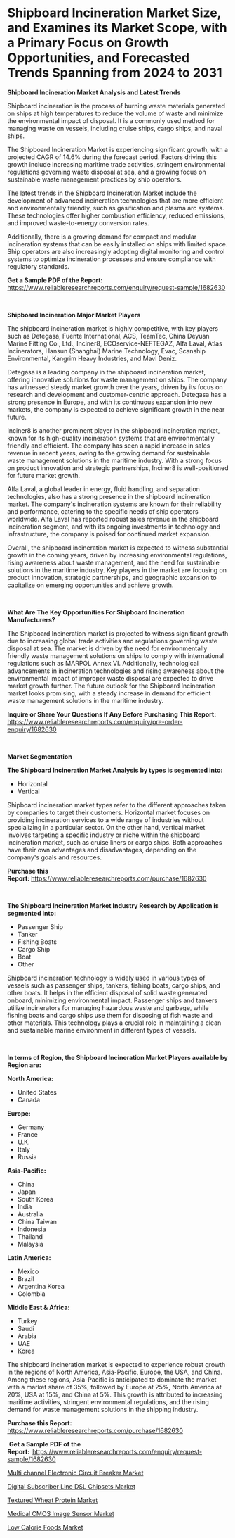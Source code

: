 <p><h1>Shipboard Incineration Market Size, and Examines its Market Scope, with a Primary Focus on Growth Opportunities, and Forecasted Trends Spanning from 2024 to 2031</h1></p><p><strong>Shipboard Incineration Market Analysis and Latest Trends</strong></p>
<p><p>Shipboard incineration is the process of burning waste materials generated on ships at high temperatures to reduce the volume of waste and minimize the environmental impact of disposal. It is a commonly used method for managing waste on vessels, including cruise ships, cargo ships, and naval ships.</p><p>The Shipboard Incineration Market is experiencing significant growth, with a projected CAGR of 14.6% during the forecast period. Factors driving this growth include increasing maritime trade activities, stringent environmental regulations governing waste disposal at sea, and a growing focus on sustainable waste management practices by ship operators.</p><p>The latest trends in the Shipboard Incineration Market include the development of advanced incineration technologies that are more efficient and environmentally friendly, such as gasification and plasma arc systems. These technologies offer higher combustion efficiency, reduced emissions, and improved waste-to-energy conversion rates.</p><p>Additionally, there is a growing demand for compact and modular incineration systems that can be easily installed on ships with limited space. Ship operators are also increasingly adopting digital monitoring and control systems to optimize incineration processes and ensure compliance with regulatory standards.</p></p>
<p><strong>Get a Sample PDF of the Report:&nbsp;</strong> <a href="https://www.reliableresearchreports.com/enquiry/request-sample/1682630">https://www.reliableresearchreports.com/enquiry/request-sample/1682630</a></p>
<p>&nbsp;</p>
<p><strong>Shipboard Incineration Major Market Players</strong></p>
<p><p>The shipboard incineration market is highly competitive, with key players such as Detegasa, Fuente International, ACS, TeamTec, China Deyuan Marine Fitting Co., Ltd., Inciner8, ECOservice-NEFTEGAZ, Alfa Laval, Atlas Incinerators, Hansun (Shanghai) Marine Technology, Evac, Scanship Environmental, Kangrim Heavy Industries, and Mavi Deniz.</p><p>Detegasa is a leading company in the shipboard incineration market, offering innovative solutions for waste management on ships. The company has witnessed steady market growth over the years, driven by its focus on research and development and customer-centric approach. Detegasa has a strong presence in Europe, and with its continuous expansion into new markets, the company is expected to achieve significant growth in the near future.</p><p>Inciner8 is another prominent player in the shipboard incineration market, known for its high-quality incineration systems that are environmentally friendly and efficient. The company has seen a rapid increase in sales revenue in recent years, owing to the growing demand for sustainable waste management solutions in the maritime industry. With a strong focus on product innovation and strategic partnerships, Inciner8 is well-positioned for future market growth.</p><p>Alfa Laval, a global leader in energy, fluid handling, and separation technologies, also has a strong presence in the shipboard incineration market. The company's incineration systems are known for their reliability and performance, catering to the specific needs of ship operators worldwide. Alfa Laval has reported robust sales revenue in the shipboard incineration segment, and with its ongoing investments in technology and infrastructure, the company is poised for continued market expansion.</p><p>Overall, the shipboard incineration market is expected to witness substantial growth in the coming years, driven by increasing environmental regulations, rising awareness about waste management, and the need for sustainable solutions in the maritime industry. Key players in the market are focusing on product innovation, strategic partnerships, and geographic expansion to capitalize on emerging opportunities and achieve growth.</p></p>
<p>&nbsp;</p>
<p><strong>What Are The Key Opportunities For Shipboard Incineration Manufacturers?</strong></p>
<p><p>The Shipboard Incineration market is projected to witness significant growth due to increasing global trade activities and regulations governing waste disposal at sea. The market is driven by the need for environmentally friendly waste management solutions on ships to comply with international regulations such as MARPOL Annex VI. Additionally, technological advancements in incineration technologies and rising awareness about the environmental impact of improper waste disposal are expected to drive market growth further. The future outlook for the Shipboard Incineration market looks promising, with a steady increase in demand for efficient waste management solutions in the maritime industry.</p></p>
<p><strong>Inquire or Share Your Questions If Any Before Purchasing This Report:</strong> <a href="https://www.reliableresearchreports.com/enquiry/pre-order-enquiry/1682630">https://www.reliableresearchreports.com/enquiry/pre-order-enquiry/1682630</a></p>
<p>&nbsp;</p>
<p><strong>Market Segmentation</strong></p>
<p><strong>The Shipboard Incineration Market Analysis by types is segmented into:</strong></p>
<p><ul><li>Horizontal</li><li>Vertical</li></ul></p>
<p><p>Shipboard incineration market types refer to the different approaches taken by companies to target their customers. Horizontal market focuses on providing incineration services to a wide range of industries without specializing in a particular sector. On the other hand, vertical market involves targeting a specific industry or niche within the shipboard incineration market, such as cruise liners or cargo ships. Both approaches have their own advantages and disadvantages, depending on the company's goals and resources.</p></p>
<p><strong>Purchase this Report:&nbsp;</strong><a href="https://www.reliableresearchreports.com/purchase/1682630">https://www.reliableresearchreports.com/purchase/1682630</a></p>
<p>&nbsp;</p>
<p><strong>The Shipboard Incineration Market Industry Research by Application is segmented into:</strong></p>
<p><ul><li>Passenger Ship</li><li>Tanker</li><li>Fishing Boats</li><li>Cargo Ship</li><li>Boat</li><li>Other</li></ul></p>
<p><p>Shipboard incineration technology is widely used in various types of vessels such as passenger ships, tankers, fishing boats, cargo ships, and other boats. It helps in the efficient disposal of solid waste generated onboard, minimizing environmental impact. Passenger ships and tankers utilize incinerators for managing hazardous waste and garbage, while fishing boats and cargo ships use them for disposing of fish waste and other materials. This technology plays a crucial role in maintaining a clean and sustainable marine environment in different types of vessels.</p></p>
<p>&nbsp;</p>
<p><strong>In terms of Region, the Shipboard Incineration Market Players available by Region are:</strong></p>
<p>
    <p> <strong> North America: </strong>
        <ul>
            <li>United States</li>
            <li>Canada</li>
        </ul>
        </p> 
    <p> <strong> Europe: </strong>
        <ul>
            <li>Germany</li>
            <li>France</li>
            <li>U.K.</li>
            <li>Italy</li>
            <li>Russia</li>
        </ul>
        </p> 
    <p> <strong> Asia-Pacific: </strong>
        <ul>
            <li>China</li>
            <li>Japan</li>
            <li>South Korea</li>
            <li>India</li>
            <li>Australia</li>
            <li>China Taiwan</li>
            <li>Indonesia</li>
            <li>Thailand</li>
            <li>Malaysia</li>
        </ul>
        </p> 
    <p> <strong> Latin America: </strong>
        <ul>
            <li>Mexico</li>
            <li>Brazil</li>
            <li>Argentina Korea</li>
            <li>Colombia</li>
        </ul>
        </p> 
    <p> <strong> Middle East & Africa: </strong>
        <ul>
            <li>Turkey</li>
            <li>Saudi</li>
            <li>Arabia</li>
            <li>UAE</li>
            <li>Korea</li>
        </ul>
    </p>
    </p>
<p><p>The shipboard incineration market is expected to experience robust growth in the regions of North America, Asia-Pacific, Europe, the USA, and China. Among these regions, Asia-Pacific is anticipated to dominate the market with a market share of 35%, followed by Europe at 25%, North America at 20%, USA at 15%, and China at 5%. This growth is attributed to increasing maritime activities, stringent environmental regulations, and the rising demand for waste management solutions in the shipping industry.</p></p>
<p><strong>Purchase this Report: </strong><a href="https://www.reliableresearchreports.com/purchase/1682630">https://www.reliableresearchreports.com/purchase/1682630</a></p>
<p>&nbsp;<strong>Get a Sample PDF of the Report:&nbsp;&nbsp;</strong><a href="https://www.reliableresearchreports.com/enquiry/request-sample/1682630">https://www.reliableresearchreports.com/enquiry/request-sample/1682630</a></p>
<p><strong></strong></p>
<p><p><a href="https://medium.com/@lawrenceburns7577/multi-channel-electronic-circuit-breaker-market-analysis-and-sze-forecasted-for-period-from-2024-to-9c3617490cd1">Multi channel Electronic Circuit Breaker Market</a></p><p><a href="https://medium.com/@sophiegrant777/digital-subscriber-line-dsl-chipsets-market-size-and-market-trends-complete-industry-overview-b71d8c306e2b">Digital Subscriber Line DSL Chipsets Market</a></p><p><a href="https://github.com/seekum/Market-Research-Report-List-1/blob/main/textured-wheat-protein-market.md">Textured Wheat Protein Market</a></p><p><a href="https://medium.com/@sophiegrant777/medical-cmos-image-sensor-market-size-and-market-trends-complete-industry-overview-2024-to-2031-30a8741d9f63">Medical CMOS Image Sensor Market</a></p><p><a href="https://github.com/nancykennedykellievqfqt2/Market-Research-Report-List-1/blob/main/low-calorie-foods-market.md">Low Calorie Foods Market</a></p></p>